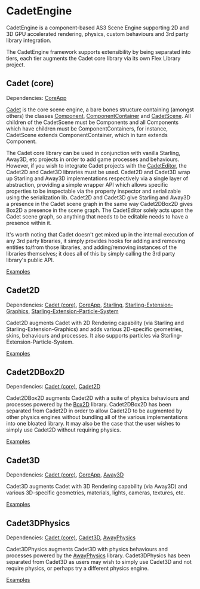 CadetEngine
===========

CadetEngine is a component-based AS3 Scene Engine supporting 2D and 3D GPU accelerated rendering, physics, custom behaviours and 3rd party library integration.

The CadetEngine framework supports extensibility by being separated into tiers, each tier augments the Cadet core library via its own Flex Library project.

Cadet (core)
------------

Dependencies: [CoreApp](https://github.com/CadetEditor/CoreApp-as)

[Cadet](https://github.com/CadetEditor/CadetEngine-as/tree/master/cadet) is the core scene engine, a bare bones structure containing (amongst others) the classes [Component](https://github.com/CadetEditor/CadetEngine-as/blob/master/cadet/src/cadet/core/Component.as), [ComponentContainer](https://github.com/CadetEditor/CadetEngine-as/blob/master/cadet/src/cadet/core/ComponentContainer.as) and [CadetScene](https://github.com/CadetEditor/CadetEngine-as/blob/master/cadet/src/cadet/core/CadetScene.as). All children of the CadetScene must be Components and all Components which have children must be ComponentContainers, for instance, CadetScene extends ComponentContainer, which in turn extends Component.

The Cadet core library can be used in conjunction with vanilla Starling, Away3D, etc projects in order to add game processes and behaviours. However, if you wish to integrate Cadet projects with the [CadetEditor](http://www.cadeteditor.com), the Cadet2D and Cadet3D libraries must be used. Cadet2D and Cadet3D wrap up Starling and Away3D implementations respectively via a single layer of abstraction, providing a simple wrapper API which allows specific properties to be inspectable via the property inspector and serializable using the serialization lib. Cadet2D and Cadet3D give Starling and Away3D a presence in the Cadet scene graph in the same way Cadet2DBox2D gives Box2D a presence in the scene graph. The CadetEditor solely acts upon the Cadet scene graph, so anything that needs to be editable needs to have a presence within it. 

It's worth noting that Cadet doesn't get mixed up in the internal execution of any 3rd party libraries, it simply provides hooks for adding and removing entities to/from those libraries, and adding/removing instances of the libraries themselves; it does all of this by simply calling the 3rd party library's public API.

[Examples](https://github.com/CadetEditor/CadetEngine-as/tree/master/examples/cadet)

Cadet2D
-------

Dependencies: [Cadet (core)](https://github.com/CadetEditor/CadetEngine-as/tree/master/cadet), [CoreApp](https://github.com/CadetEditor/CoreApp-as), [Starling](https://github.com/PrimaryFeather/Starling-Framework), [Starling-Extension-Graphics](https://github.com/unwrong/Starling-Extension-Graphics), [Starling-Extension-Particle-System](https://github.com/PrimaryFeather/Starling-Extension-Particle-System)

Cadet2D augments Cadet with 2D Rendering capability (via Starling and Starling-Extension-Graphics) and adds various 2D-specific geometries, skins, behaviours and processes. It also supports particles via Starling-Extension-Particle-System.

[Examples](https://github.com/CadetEditor/CadetEngine-as/tree/master/examples/cadet2D)

Cadet2DBox2D
------------

Dependencies: [Cadet (core)](https://github.com/CadetEditor/CadetEngine-as/tree/master/cadet), [Cadet2D](https://github.com/CadetEditor/CadetEngine-as/tree/master/cadet2D)

Cadet2DBox2D augments Cadet2D with a suite of physics behaviours and processes powered by the [Box2D](http://box2dflash.sourceforge.net/) library. Cadet2DBox2D has been separated from Cadet2D in order to allow Cadet2D to be augmented by other physics engines without bundling all of the various implementations into one bloated library. It may also be the case that the user wishes to simply use Cadet2D without requiring physics. 

[Examples](https://github.com/CadetEditor/CadetEngine-as/tree/master/examples/cadet2DBox2D)
 
Cadet3D
-------

Dependencies: [Cadet (core)](https://github.com/CadetEditor/CadetEngine-as/tree/master/cadet), [CoreApp](https://github.com/CadetEditor/CoreApp-as), [Away3D](https://github.com/away3d/away3d-core-fp11)

Cadet3D augments Cadet with 3D Rendering capability (via Away3D) and various 3D-specific geometries, materials, lights, cameras, textures, etc. 

[Examples](https://github.com/CadetEditor/CadetEngine-as/tree/master/examples/cadet3D)

Cadet3DPhysics
--------------

Dependencies: [Cadet (core)](https://github.com/CadetEditor/CadetEngine-as/tree/master/cadet), [Cadet3D](https://github.com/CadetEditor/CadetEngine-as/tree/master/cadet3D), [AwayPhysics](https://github.com/away3d/awayphysics-core-fp11)

Cadet3DPhysics augments Cadet3D with physics behaviours and processes powered by the [AwayPhysics](https://github.com/away3d/awayphysics-core-fp11) library. Cadet3DPhysics has been separated from Cadet3D as users may wish to simply use Cadet3D and not require physics, or perhaps try a different physics engine.

[Examples](https://github.com/CadetEditor/CadetEngine-as/tree/master/examples/cadet3DPhysics)
